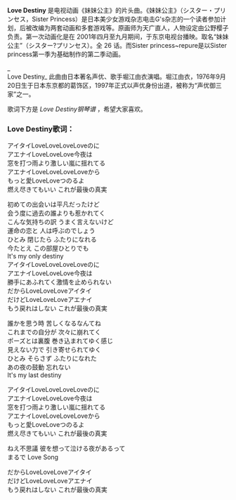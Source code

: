 

**Love Destiny** 是电视动画《妹妹公主》的片头曲。《妹妹公主》（シスター・プリンセス，Sister
Princess）是日本美少女游戏杂志电击G's杂志的一个读者参加计划，后被改编为两套动画和多套游戏等。原画师为天广直人，人物设定由公野樱子负责。第一次动画化是在
2001年四月至九月期间，于东京电视台播映。取名“妹妹公主”（シスター?プリンセス）。全 26 话。而Sister
princess~repure是以Sister princess第一季为基础制作的第二季动画。

_  
Love Destiny_
此曲由日本著名声优、歌手堀江由衣演唱。堀江由衣，1976年9月20日生于日本东京都的葛饰区，1997年正式以声优身份出道，被称为“声优御三家”之一。

  
歌词下方是 _Love Destiny钢琴谱_ ，希望大家喜欢。

### Love Destiny歌词：

アイタイLoveLoveLoveLoveのに  
アエナイLoveLoveLove今夜は  
窓を打つ雨より激しい嵐に揺れてる  
アエナイLoveLoveLoveLoveから  
もっと愛LoveLoveつのるよ  
燃え尽きてもいい これが最後の真実

初めての出会いは平凡だったけど  
会う度に過去の誰よりも惹かれてく  
こんな気持ちの訳 うまく言えないけど  
運命の恋と 人は呼ぶのでしょう  
ひとみ 閉じたら ふたりになれる  
今たとえ この部屋ひとりでも  
It's my only destiny  
アイタイLoveLoveLoveLoveのに  
アエナイLoveLoveLove今夜は  
勝手にあふれてく激情を止められない  
だからLoveLoveLoveアイタイ  
だけどLoveLoveLoveアエナイ  
もう戻れはしない これが最後の真実

誰かを思う時 苦しくなるなんてね  
これまでの自分が 次々に崩れてく  
ポーズとは裏腹 巻き込まれてゆく感じ  
見えない力で 引き寄せられてゆく  
ひとみ そらさず ふたりになれた  
あの夜の鼓動 忘れない  
It's my last destiny

アイタイLoveLoveLoveLoveのに  
アエナイLoveLoveLove今夜は  
窓を打つ雨より激しい嵐に揺れてる  
アエナイLoveLoveLoveLoveから  
もっと愛LoveLoveつのるよ  
燃え尽きてもいい これが最後の真実

ねえ不思議 彼を想って泣ける夜があるって  
まるで Love Song

だからLoveLoveLoveアイタイ  
だけどLoveLoveLoveアエナイ  
もう戻れはしない これが最後の真実

